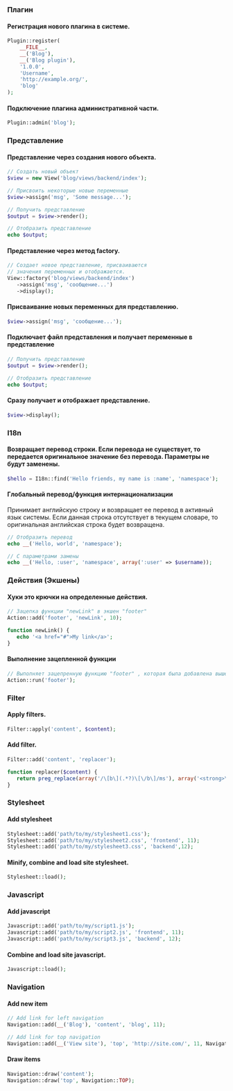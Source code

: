### Плагин

#### Регистрация нового плагина в системе.

```php
Plugin::register(
	__FILE__,
	__('Blog'),
	__('Blog plugin'),
	'1.0.0',
	'Username',
	'http://example.org/',
	'blog'
);
```

#### Подключение плагина административной части.
```php
Plugin::admin('blog');
```


### Представление

#### Представление через создания нового объекта.

```php
// Создать новый объект
$view = new View('blog/views/backend/index');

// Присвоить некоторые новые переменные
$view->assign('msg', 'Some message...');

// Получить представление
$output = $view->render();

// Отобразить представление
echo $output;
```

#### Представление через метод factory.

```php
// Создает новое представление, присваиваются
// значения переменных и отображается.
View::factory('blog/views/backend/index')
   ->assign('msg', 'сообщение...')
   ->display();
```

#### Присваивание новых переменных для представлению.

```php
$view->assign('msg', 'сообщение...');
```

#### Подключает файл представления и получает переменные в представление

```php
// Получить представление
$output = $view->render();

// Отобразить представление
echo $output;
```

#### Сразу получает и отображает представление. 

```php
$view->display();
```


### I18n

#### Возвращает перевод строки. Если перевода не существует, то передается оригинальное значение без перевода. Параметры не будут заменены.

```php
$hello = I18n::find('Hello friends, my name is :name', 'namespace');
```

#### Глобальный перевод/функция интернационализации

Принимает английскую строку и возвращает ее перевод в активный язык системы. Если данная строка отсутствует в текущем словаре, то оригинальная английская строка будет возвращена.
```php
// Отобразить перевод
echo __('Hello, world', 'namespace');

// С параметрами замены
echo __('Hello, :user', 'namespace', array(':user' => $username));
```


### Действия (Экшены)

#### Хуки это крючки на определенные действия.

```php
// Зацепка функции "newLink" в экшен "footer"
Action::add('footer', 'newLink', 10);

function newLink() {
   echo '<a href="#">My link</a>';
}     
```

#### Выполнение зацепленной функции 

```php
// Выполняет зацепренную функцию "footer" , которая была добавлена выше.
Action::run('footer');
```


### Filter

#### Apply filters.

```php
Filter::apply('content', $content);
```

#### Add filter.

```php
Filter::add('content', 'replacer');

function replacer($content) {
   return preg_replace(array('/\[b\](.*?)\[\/b\]/ms'), array('<strong>\1</strong>'), $content);
}
```


### Stylesheet

#### Add stylesheet

```php
Stylesheet::add('path/to/my/stylesheet1.css');
Stylesheet::add('path/to/my/stylesheet2.css', 'frontend', 11);
Stylesheet::add('path/to/my/stylesheet3.css', 'backend',12);
```

#### Minify, combine and load site stylesheet.

```php
Stylesheet::load();
```


### Javascript

#### Add javascript

```php
Javascript::add('path/to/my/script1.js');
Javascript::add('path/to/my/script2.js', 'frontend', 11);
Javascript::add('path/to/my/script3.js', 'backend', 12);
```

#### Combine and load site javascript.

```php
Javascript::load();
```


### Navigation

#### Add new item

```php
// Add link for left navigation
Navigation::add(__('Blog'), 'content', 'blog', 11);

// Add link for top navigation
Navigation::add(__('View site'), 'top', 'http://site.com/', 11, Navigation::TOP, true);
```

#### Draw items

```php
Navigation::draw('content');
Navigation::draw('top', Navigation::TOP);
```
